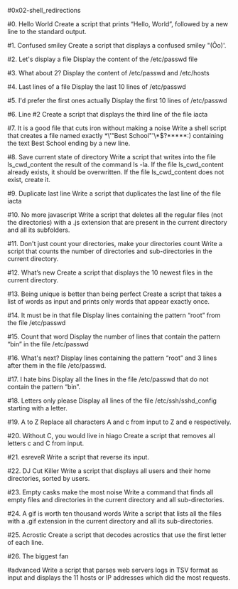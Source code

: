 #0x02-shell_redirections

#0. Hello World
Create a script that prints “Hello, World”, followed by a new line to the standard output.

#1. Confused smiley
Create a script that displays a confused smiley "(Ôo)'.

#2. Let's display a file
Display the content of the /etc/passwd file

#3. What about 2?
Display the content of /etc/passwd and /etc/hosts

#4. Last lines of a file
Display the last 10 lines of /etc/passwd

#5. I'd prefer the first ones actually
Display the first 10 lines of /etc/passwd

#6. Line #2
Create a script that displays the third line of the file iacta

#7. It is a good file that cuts iron without making a noise
Write a shell script that creates a file named exactly \*\\'"Best School"\'\\*$\?\*\*\*\*\*:) containing the text Best School ending by a new line.

#8. Save current state of directory
Write a script that writes into the file ls_cwd_content the result of the command ls -la. If the file ls_cwd_content already exists, it should be overwritten. If the file ls_cwd_content does not exist, create it.

#9. Duplicate last line
Write a script that duplicates the last line of the file iacta

#10. No more javascript
Write a script that deletes all the regular files (not the directories) with a .js extension that are present in the current directory and all its subfolders.

#11. Don't just count your directories, make your directories count
Write a script that counts the number of directories and sub-directories in the current directory.

#12. What’s new
Create a script that displays the 10 newest files in the current directory.

#13. Being unique is better than being perfect
Create a script that takes a list of words as input and prints only words that appear exactly once.

#14. It must be in that file
Display lines containing the pattern “root” from the file /etc/passwd

#15. Count that word
Display the number of lines that contain the pattern “bin” in the file /etc/passwd

#16. What's next?
Display lines containing the pattern “root” and 3 lines after them in the file /etc/passwd.

#17. I hate bins
Display all the lines in the file /etc/passwd that do not contain the pattern “bin”.

#18. Letters only please
Display all lines of the file /etc/ssh/sshd_config starting with a letter.

#19. A to Z
Replace all characters A and c from input to Z and e respectively.

#20. Without C, you would live in hiago
Create a script that removes all letters c and C from input.

#21. esreveR
Write a script that reverse its input.

#22. DJ Cut Killer
Write a script that displays all users and their home directories, sorted by users.

#23. Empty casks make the most noise
Write a command that finds all empty files and directories in the current directory and all sub-directories.

#24. A gif is worth ten thousand words
Write a script that lists all the files with a .gif extension in the current directory and all its sub-directories.

#25. Acrostic
Create a script that decodes acrostics that use the first letter of each line.

#26. The biggest fan

#advanced
Write a script that parses web servers logs in TSV format as input and displays the 11 hosts or IP addresses which did the most requests.
